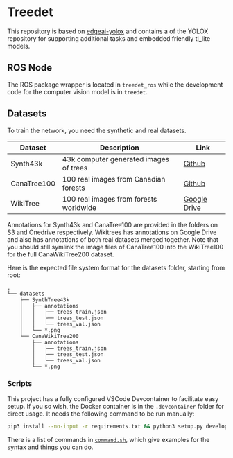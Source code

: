 # Treedet
This repository is based on [edgeai-yolox](https://github.com/TexasInstruments/edgeai-yolox) and contains a  of the YOLOX repository for supporting additional tasks and embedded friendly ti_lite models.


## ROS Node

The ROS package wrapper is located in `treedet_ros` while the development code for the computer vision model is in `treedet`.

## Datasets

To train the network, you need the synthetic and real datasets.

| Dataset     | Description                            | Link                                                                                                 |
| ----------- | -------------------------------------- | ---------------------------------------------------------------------------------------------------- |
| Synth43k    | 43k computer generated images of trees | [Github](https://github.com/norlab-ulaval/PercepTreeV1)                                              |
| CanaTree100 | 100 real images from Canadian forests  | [Github](https://github.com/norlab-ulaval/PercepTreeV1)                                              |
| WikiTree    | 100 real images from forests worldwide | [Google Drive](https://drive.google.com/drive/folders/1CBwYHaWVl0_Li1czkcmdCc6V6Mw0ee8D?usp=sharing) |

Annotations for Synth43k and CanaTree100 are provided in the folders on S3 and Onedrive respectively. Wikitrees has annotations on Google Drive and also has annotations of both real datasets merged together. Note that you should still symlink the image files of CanaTree100 into the WikiTree100 for the full CanaWikiTree200 dataset.

Here is the expected file system format for the datasets folder, starting from root:

```
.
└── datasets
    ├── SynthTree43k
    │   ├── annotations
    │   │   ├── trees_train.json
    │   │   ├── trees_test.json
    │   │   └── trees_val.json
    │   └── *.png
    └── CanaWikiTree200
        ├── annotations
        │   ├── trees_train.json
        │   ├── trees_test.json
        │   └── trees_val.json
        └── *.png
```

### Scripts

This project has a fully configured VSCode Devcontainer to facilitate easy setup. If you so wish, the Docker container is in the `.devcontainer` folder for direct usage. It needs the following command to be run manually:

```sh
pip3 install --no-input -r requirements.txt && python3 setup.py develop
```

There is a list of commands in [`command.sh`](./commands.sh), which give examples for the syntax and things you can do.